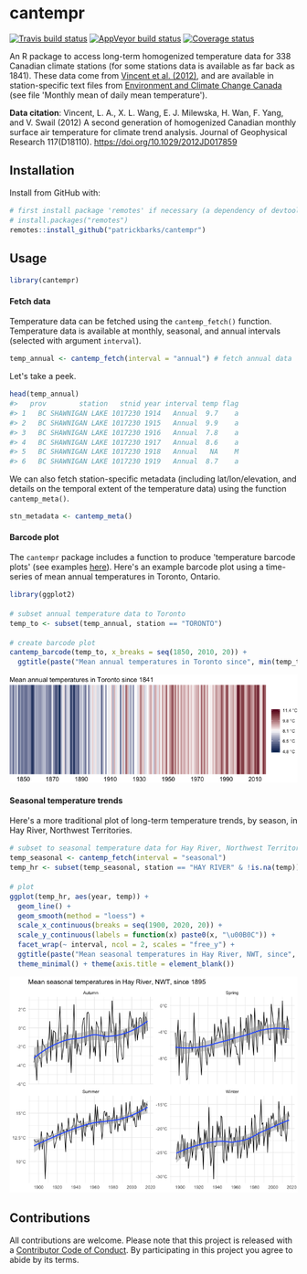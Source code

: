 
<!-- README.md is generated from README.Rmd. Please edit that file -->
cantempr
========

[![Travis build status](https://travis-ci.org/patrickbarks/cantempr.svg?branch=master)](https://travis-ci.org/patrickbarks/cantempr) [![AppVeyor build status](https://ci.appveyor.com/api/projects/status/github/patrickbarks/cantempr?branch=master&svg=true)](https://ci.appveyor.com/project/patrickbarks/cantempr) [![Coverage status](https://codecov.io/gh/patrickbarks/cantempr/branch/master/graph/badge.svg)](https://codecov.io/github/patrickbarks/cantempr?branch=master)

An R package to access long-term homogenized temperature data for 338 Canadian climate stations (for some stations data is available as far back as 1841). These data come from [Vincent et al. (2012)](https://doi.org/10.1029/2012JD017859), and are available in station-specific text files from [Environment and Climate Change Canada](https://www.canada.ca/en/environment-climate-change/services/climate-change/science-research-data/climate-trends-variability/adjusted-homogenized-canadian-data/surface-air-temperature-access.html) (see file 'Monthly mean of daily mean temperature').

**Data citation**: Vincent, L. A., X. L. Wang, E. J. Milewska, H. Wan, F. Yang, and V. Swail (2012) A second generation of homogenized Canadian monthly surface air temperature for climate trend analysis. Journal of Geophysical Research 117(D18110). <https://doi.org/10.1029/2012JD017859>

Installation
------------

Install from GitHub with:

``` r
# first install package 'remotes' if necessary (a dependency of devtools)
# install.packages("remotes") 
remotes::install_github("patrickbarks/cantempr")
```

Usage
-----

``` r
library(cantempr)
```

#### Fetch data

Temperature data can be fetched using the `cantemp_fetch()` function. Temperature data is available at monthly, seasonal, and annual intervals (selected with argument `interval`).

``` r
temp_annual <- cantemp_fetch(interval = "annual") # fetch annual data
```

Let's take a peek.

``` r
head(temp_annual)
#>   prov        station   stnid year interval temp flag
#> 1   BC SHAWNIGAN LAKE 1017230 1914   Annual  9.7    a
#> 2   BC SHAWNIGAN LAKE 1017230 1915   Annual  9.9    a
#> 3   BC SHAWNIGAN LAKE 1017230 1916   Annual  7.8    a
#> 4   BC SHAWNIGAN LAKE 1017230 1917   Annual  8.6    a
#> 5   BC SHAWNIGAN LAKE 1017230 1918   Annual   NA    M
#> 6   BC SHAWNIGAN LAKE 1017230 1919   Annual  8.7    a
```

We can also fetch station-specific metadata (including lat/lon/elevation, and details on the temporal extent of the temperature data) using the function `cantemp_meta()`.

``` r
stn_metadata <- cantemp_meta()
```

#### Barcode plot

The `cantempr` package includes a function to produce 'temperature barcode plots' (see examples [here](https://www.cbc.ca/news/technology/charts-climate-change-bar-codes-1.4802293)). Here's an example barcode plot using a time-series of mean annual temperatures in Toronto, Ontario.

``` r
library(ggplot2)

# subset annual temperature data to Toronto
temp_to <- subset(temp_annual, station == "TORONTO")

# create barcode plot
cantemp_barcode(temp_to, x_breaks = seq(1850, 2010, 20)) +
  ggtitle(paste("Mean annual temperatures in Toronto since", min(temp_to$year)))
```

![](man/img/unnamed-chunk-7-1.png)

#### Seasonal temperature trends

Here's a more traditional plot of long-term temperature trends, by season, in Hay River, Northwest Territories.

``` r
# subset to seasonal temperature data for Hay River, Northwest Territories
temp_seasonal <- cantemp_fetch(interval = "seasonal")
temp_hr <- subset(temp_seasonal, station == "HAY RIVER" & !is.na(temp))

# plot
ggplot(temp_hr, aes(year, temp)) +
  geom_line() +
  geom_smooth(method = "loess") +
  scale_x_continuous(breaks = seq(1900, 2020, 20)) +
  scale_y_continuous(labels = function(x) paste0(x, "\u00B0C")) +
  facet_wrap(~ interval, ncol = 2, scales = "free_y") +
  ggtitle(paste("Mean seasonal temperatures in Hay River, NWT, since", min(temp_hr$year))) +
  theme_minimal() + theme(axis.title = element_blank())
```

![](man/img/unnamed-chunk-8-1.png)

Contributions
-------------

All contributions are welcome. Please note that this project is released with a [Contributor Code of Conduct](CONDUCT.md). By participating in this project you agree to abide by its terms.
